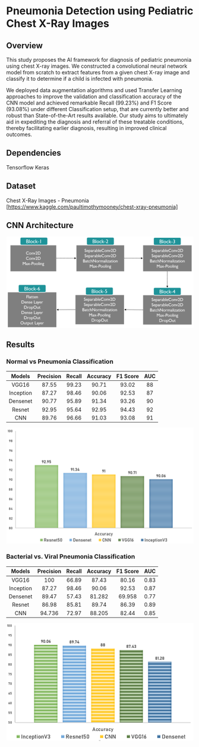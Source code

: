 # Pneumonia Detection using Pediatric Chest X-Ray Images

## Overview
This study proposes the AI framework for diagnosis of pediatric pneumonia using chest X-ray images. We constructed a convolutional neural network model from scratch to extract features from a given chest X-ray image and classify it to determine if a child is infected with pneumonia.

We deployed data augmentation algorithms and used Transfer Learning approaches to improve the validation and classification accuracy of the CNN model and achieved remarkable Recall (99.23%) and F1 Score (93.08%) under different Classification setup, that are currently better and robust than State-of-the-Art results available. Our study aims to ultimately aid in expediting the diagnosis and referral of these treatable conditions, thereby facilitating earlier diagnosis, resulting in improved clinical outcomes.


## Dependencies
Tensorflow
Keras

## Dataset
Chest X-Ray Images - Pneumonia [https://www.kaggle.com/paultimothymooney/chest-xray-pneumonia]

## CNN Architecture

![alt text](https://github.com/KarthikeyaR/pneumonia-detection/blob/master/model-plots/model-arch-ConvNet.PNG?raw=true)

## Results

### Normal vs Pneumonia Classification

|   Models  | Precision | Recall | Accuracy | F1 Score | AUC |
|:---------:|:---------:|:------:|:--------:|:--------:|:---:|
|   VGG16   |   87.55   |  99.23 |   90.71  |   93.02  |  88 |
| Inception |   87.27   |  98.46 |   90.06  |   92.53  |  87 |
|  Densenet |   90.77   |  95.89 |   91.34  |   93.26  |  90 |
|   Resnet  |   92.95   |  95.64 |   92.95  |   94.43  |  92 |
|    CNN    |   89.76   |  96.66 |   91.03  |   93.08  |  91 |

![alt text](https://github.com/KarthikeyaR/pneumonia-detection/blob/master/model-plots/normal-accuracy.PNG?raw=true)



### Bacterial vs. Viral Pneumonia Classification

|   Models  | Precision | Recall | Accuracy | F1 Score |  AUC |
|:---------:|:---------:|:------:|:--------:|:--------:|:----:|
|   VGG16   |    100    |  66.89 |   87.43  |   80.16  | 0.83 |
| Inception |   87.27   |  98.46 |   90.06  |   92.53  | 0.87 |
|  Densenet |   89.47   |  57.43 |  81.282  |  69.958  | 0.77 |
|   Resnet  |   86.98   |  85.81 |   89.74  |   86.39  | 0.89 |
|    CNN    |   94.736  |  72.97 |  88.205  |   82.44  | 0.85 |

![alt text](https://github.com/KarthikeyaR/pneumonia-detection/blob/master/model-plots/pneumonia-accuracy.PNG?raw=true)

